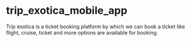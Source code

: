 # trip_exotica_mobile_app
Trip exotica is a ticket booking platform by which we can book a ticket like flight, cruise, ticket and more options are available for booking.
